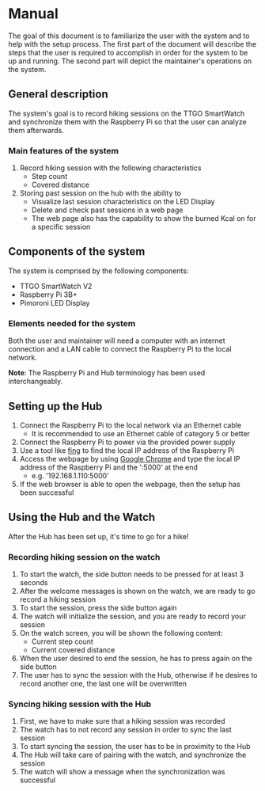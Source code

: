 # Manual

The goal of this document is to familiarize the user with the system and to help with the setup process.
The first part of the document will describe the steps that the user is required to accomplish in order for the system to be up and running. The second part will depict the maintainer's operations on the system.

## General description

The system's goal is to record hiking sessions on the TTGO SmartWatch and synchronize them with the Raspberry Pi so that the user can analyze them afterwards.

### Main features of the system

1. Record hiking session with the following characteristics
    - Step count
    - Covered distance
2. Storing past session on the hub with the ability to
    - Visualize last session characteristics on the LED Display
    - Delete and check past sessions in a web page
    - The web page also has the capability to show the burned Kcal on for a specific session

## Components of the system

The system is comprised by the following components:

- TTGO SmartWatch V2
- Raspberry Pi 3B+
- Pimoroni LED Display

### Elements needed for the system

Both the user and maintainer will need a computer with an internet connection and a LAN cable to connect the Raspberry Pi to the local network.

**Note**: The Raspberry Pi and Hub terminology has been used interchangeably.

## Setting up the Hub

1. Connect the Raspberry Pi to the local network via an Ethernet cable
    - It is recommended to use an Ethernet cable of category 5 or better
2. Connect the Raspberry Pi to power via the provided power supply
3. Use a tool like [fing](https://www.fing.com/) to find the local IP address of the Raspberry Pi
4. Access the webpage by using [Google Chrome](https://www.google.com/chrome/) and type the local IP address of the Raspberry Pi and the ':5000' at the end
    - e.g. '192.168.1.110:5000'
5. If the web browser is able to open the webpage, then the setup has been successful

## Using the Hub and the Watch

After the Hub has been set up, it's time to go for a hike!

### Recording hiking session on the watch

1. To start the watch, the side button needs to be pressed for at least 3 seconds
2. After the welcome messages is shown on the watch, we are ready to go record a hiking session
3. To start the session, press the side button again
4. The watch will initialize the session, and you are ready to record your session
5. On the watch screen, you will be shown the following content:
    - Current step count
    - Current covered distance
6. When the user desired to end the session, he has to press again on the side button
7. The user has to sync the session with the Hub, otherwise if he desires to record another one, the last one will be overwritten

### Syncing hiking session with the Hub

1. First, we have to make sure that a hiking session was recorded
2. The watch has to not record any session in order to sync the last session
3. To start syncing the session, the user has to be in proximity to the Hub
4. The Hub will take care of pairing with the watch, and synchronize the session
5. The watch will show a message when the synchronization was successful
